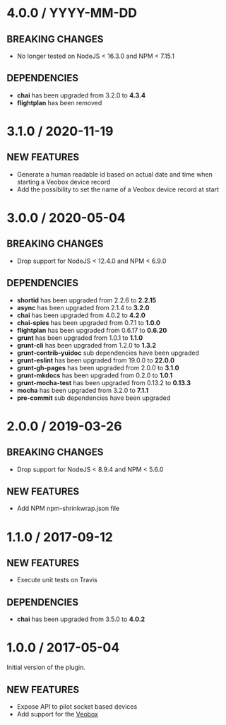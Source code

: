 # 4.0.0 / YYYY-MM-DD

## BREAKING CHANGES

- No longer tested on NodeJS &lt; 16.3.0 and NPM &lt; 7.15.1

## DEPENDENCIES

- **chai** has been upgraded from 3.2.0 to **4.3.4**
- **flightplan** has been removed

# 3.1.0 / 2020-11-19

## NEW FEATURES

- Generate a human readable id based on actual date and time when starting a Veobox device record
- Add the possibility to set the name of a Veobox device record at start

# 3.0.0 / 2020-05-04

## BREAKING CHANGES

- Drop support for NodeJS &lt; 12.4.0 and NPM &lt; 6.9.0

## DEPENDENCIES

- **shortid** has been upgraded from 2.2.6 to **2.2.15**
- **async** has been upgraded from 2.1.4 to **3.2.0**
- **chai** has been upgraded from 4.0.2 to **4.2.0**
- **chai-spies** has been upgraded from 0.7.1 to **1.0.0**
- **flightplan** has been upgraded from 0.6.17 to **0.6.20**
- **grunt** has been upgraded from 1.0.1 to **1.1.0**
- **grunt-cli** has been upgraded from 1.2.0 to **1.3.2**
- **grunt-contrib-yuidoc** sub dependencies have been upgraded
- **grunt-eslint** has been upgraded from 19.0.0 to **22.0.0**
- **grunt-gh-pages** has been upgraded from 2.0.0 to **3.1.0**
- **grunt-mkdocs** has been upgraded from 0.2.0 to **1.0.1**
- **grunt-mocha-test** has been upgraded from 0.13.2 to **0.13.3**
- **mocha** has been upgraded from 3.2.0 to **7.1.1**
- **pre-commit** sub dependencies have been upgraded

# 2.0.0 / 2019-03-26

## BREAKING CHANGES

- Drop support for NodeJS &lt; 8.9.4 and NPM &lt; 5.6.0

## NEW FEATURES

- Add NPM npm-shrinkwrap.json file

# 1.1.0 / 2017-09-12

## NEW FEATURES

- Execute unit tests on Travis

## DEPENDENCIES

- **chai** has been upgraded from 3.5.0 to **4.0.2**

# 1.0.0 / 2017-05-04

Initial version of the plugin.

## NEW FEATURES

- Expose API to pilot socket based devices
- Add support for the [Veobox](http://www.veo-labs.com/veobox)

